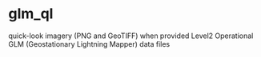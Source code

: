 # glm_ql
quick-look imagery (PNG and GeoTIFF) when provided Level2 Operational GLM (Geostationary Lightning Mapper) data files
